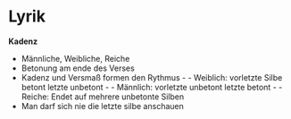 # Lyrik

**Kadenz**

- Männliche, Weibliche, Reiche
- Betonung am ende des Verses
- Kadenz und Versmaß formen den Rythmus - - Weiblich: vorletzte Silbe betont letzte unbetont - - Männlich: vorletzte unbetont letzte betont - - Reiche: Endet auf mehrere unbetonte Silben
- Man darf sich nie die letzte silbe anschauen
